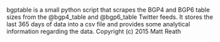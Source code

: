 bgptable is a small python script that scrapes the BGP4 and BGP6 table sizes from the @bgp4_table and @bgp6_table Twitter feeds. It stores the last 365 days of data into a csv file and provides some analytical information regarding the data.
Copyright (c) 2015 Matt Reath